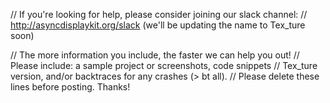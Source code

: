 // If you're looking for help, please consider joining our slack channel:
// http://asyncdisplaykit.org/slack (we'll be updating the name to Tex_ture soon)

// The more information you include, the faster we can help you out! 
// Please include: a sample project or screenshots, code snippets
// Tex_ture version, and/or backtraces for any crashes (> bt all). 
// Please delete these lines before posting. Thanks!
